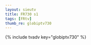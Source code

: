 ```yaml
--- 
layout: sieutv
title: FR730 s1
tags: [FRtv]
thumb_re: globiptv730
---
```

{% include tvadv key="globiptv730" %} 

